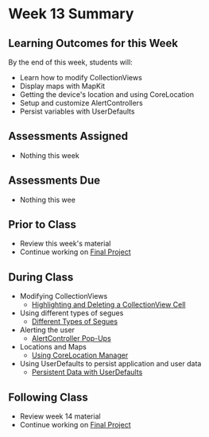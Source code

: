 # Week 13 Summary

## Learning Outcomes for this Week

By the end of this week, students will:

- Learn how to modify CollectionViews
- Display maps with MapKit
- Getting the device's location and using CoreLocation
- Setup and customize AlertControllers
- Persist variables with UserDefaults

## Assessments Assigned

- Nothing this week

## Assessments Due

- Nothing this wee

## Prior to Class

- Review this week's material
- Continue working on [Final Project](/assessments/projects/final.md)

## During Class

- Modifying CollectionViews
    - [Highlighting and Deleting a CollectionView Cell](./delete-collection-cells.md)
- Using different types of segues
    - [Different Types of Segues](./segue-types.md)
- Alerting the user
    - [AlertController Pop-Ups](./alert-controller.md)
- Locations and Maps
    <!-- - [Get the Devices Current Location](./current-location.md) -->
    - [Using CoreLocation Manager](./core-location-manager.md)
    <!-- - [Embedding a Map with MapKit](./embedding-mapkit.md) -->
- Using UserDefaults to persist application and user data
    - [Persistent Data with UserDefaults](./persistent-data.md)

## Following Class

- Review week 14 material
- Continue working on [Final Project](/assessments/projects/final.md)

